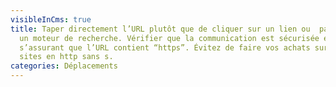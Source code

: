 ```yaml
---
visibleInCms: true
title: Taper directement l’URL plutôt que de cliquer sur un lien ou  passer par
  un moteur de recherche. Vérifier que la communication est sécurisée en
  s’assurant que l’URL contient “https”. Évitez de faire vos achats sur les
  sites en http sans s.
categories: Déplacements
---
```

